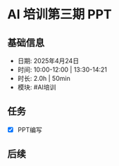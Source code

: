 # AI 培训第三期 PPT

## 基础信息

- 日期: 2025年4月24日
- 时间: 10:00-12:00 | 13:30-14:21
- 时长: 2.0h | 50min
- 模块: #AI培训

## 任务

- [x] PPT编写

## 后续
